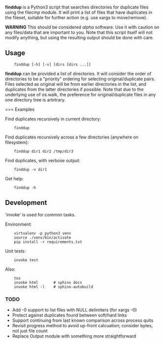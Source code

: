 **finddup** is a Python3 script that searches directories for duplicate files
using the filecmp module. It will print a list of files that have duplicates in
the fileset, suitable for further action (e.g. use xargs to move/remove).

**WARNING** This should be considered _alpha_ software. Use it with caution on
any files/data that are important to you. Note that this script itself will not
modify anything, but using the resulting output should be done with care.

Usage
-----

        finddup [-h] [-v] [dirs [dirs ...]]

**finddup** can be provided a list of directories. It will consider the order
of directories to be a "priority" ordering for selecting original/duplicate
pairs.  Files selected as original will be from earlier directories in the
list, and duplicates from the latter directories if possible. Note that due to
the underlying use of os.walk, the preference for original/duplicate files in
any one directory tree is arbitrary.

=== Examples

Find duplicates recursively in current directory:

        finddup

Find duplicates recursively across a few directories (anywhere on filesystem):

        finddup dir1 dir2 /tmp/dir3

Find duplicates, with verbose output:

        finddup -v dir1

Get help:

        finddup -h

Development
-----------

'invoke' is used for common tasks.

Environment:

        virtualenv -p python3 venv
        source ./venv/bin/activate
        pip install -r requirements.txt

Unit tests:

        invoke test

Also:

        tox
        invoke html       # sphinx docs
        invoke html -l    # sphinx-autobuild

### TODO

* Add -0 support to list files with NULL delimiters (for xargs -0)
* Protect against duplicates found between soft/hard links
* Support continuing from last known comparison across process quits
* Revisit progress method to avoid up-front calcuation; consider bytes, not just file count
* Replace Output module with something more straightforward
